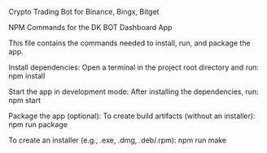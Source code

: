 Crypto Trading Bot for Binance, Bingx, Bitget

NPM Commands for the DK BOT Dashboard App

This file contains the commands needed to install, run, and package the app.

Install dependencies: Open a terminal in the project root directory and run: npm install

Start the app in development mode: After installing the dependencies, run: npm start

Package the app (optional): To create build artifacts (without an installer): npm run package

To create an installer (e.g., .exe, .dmg, .deb/.rpm): npm run make
